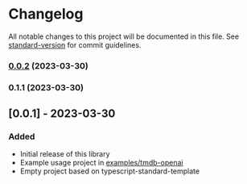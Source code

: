 # Changelog

All notable changes to this project will be documented in this file. See [standard-version](https://github.com/conventional-changelog/standard-version) for commit guidelines.

### [0.0.2](https://github.com/floriscornel/chatrpc/compare/v0.1.1...v0.0.2) (2023-03-30)

### 0.1.1 (2023-03-30)

## [0.0.1] - 2023-03-30

### Added

- Initial release of this library
- Example usage project in [examples/tmdb-openai](examples/tmdb-openai)
- Empty project based on typescript-standard-template 